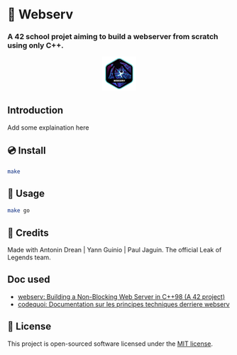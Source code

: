 # 💾 Webserv 

### A 42 school projet aiming to build a webserver from scratch using only C++.


<p align="center">
	<img src="img/webserv.png" alt="webserv Badge" width="15%">
</p>


## Introduction

Add some explaination here

## 💿 Install

```sh
make
```

## 🐩 Usage
```sh
make go
```


## 🤼 Credits

Made with Antonin Drean | Yann Guinio | Paul Jaguin. 
The official Leak of Legends team.

## Doc used

- [webserv: Building a Non-Blocking Web Server in C++98 (A 42 project)](https://m4nnb3ll.medium.com/webserv-building-a-non-blocking-web-server-in-c-98-a-42-project-04c7365e4ec7)
- [codequoi: Documentation sur les principes techniques derriere webserv](https://www.codequoi.com/programmation-reseau-via-socket-en-c/)

## 📜 License

This project is open-sourced software licensed under the [MIT license](https://opensource.org/licenses/MIT).
